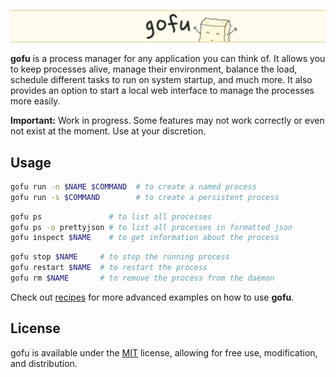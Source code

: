 <picture><img src=".github/content/banner.png" /></picture>

**gofu** is a process manager for any application you can think of. It allows you to keep processes alive, manage their environment, balance the load, schedule different tasks to run on system startup, and much more. It also provides an option to start a local web interface to manage the processes more easily.

**Important:** Work in progress. Some features may not work correctly or even not exist at the moment. Use at your discretion.

## Usage

```sh
gofu run -n $NAME $COMMAND  # to create a named process 
gofu run -s $COMMAND        # to create a persistent process
```

```sh
gofu ps               # to list all processes
gofu ps -o prettyjson # to list all processes in formatted json
gofu inspect $NAME    # to get information about the process
```

```sh
gofu stop $NAME     # to stop the running process
gofu restart $NAME  # to restart the process
gofu rm $NAME       # to remove the process from the daemon
```

Check out [recipes](./RECIPES.md) for more advanced examples on how to use **gofu**.

## License

gofu is available under the [MIT](./LICENSE) license, allowing for free use, modification, and distribution.

